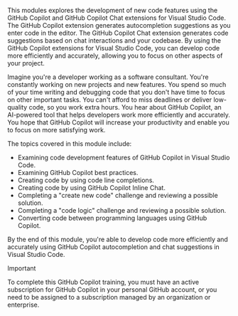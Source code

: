 This modules explores the development of new code features using the GitHub Copilot and GitHub Copilot Chat extensions for Visual Studio Code. The GitHub Copilot extension generates autocompletion suggestions as you enter code in the editor. The GitHub Copilot Chat extension generates code suggestions based on chat interactions and your codebase. By using the GitHub Copilot extensions for Visual Studio Code, you can develop code more efficiently and accurately, allowing you to focus on other aspects of your project.

Imagine you're a developer working as a software consultant. You're constantly working on new projects and new features. You spend so much of your time writing and debugging code that you don't have time to focus on other important tasks. You can't afford to miss deadlines or deliver low-quality code, so you work extra hours. You hear about GitHub Copilot, an AI-powered tool that helps developers work more efficiently and accurately. You hope that GitHub Copilot will increase your productivity and enable you to focus on more satisfying work.

The topics covered in this module include:

- Examining code development features of GitHub Copilot in Visual Studio Code.
- Examining GitHub Copilot best practices.
- Creating code by using code line completions.
- Creating code by using GitHub Copilot Inline Chat.
- Completing a "create new code" challenge and reviewing a possible solution.
- Completing a "code logic" challenge and reviewing a possible solution.
- Converting code between programming languages using GitHub Copilot.

By the end of this module, you're able to develop code more efficiently and accurately using GitHub Copilot autocompletion and chat suggestions in Visual Studio Code.

> [!IMPORTANT]
> To complete this GitHub Copilot training, you must have an active subscription for GitHub Copilot in your personal GitHub account, or you need to be assigned to a subscription managed by an organization or enterprise.

